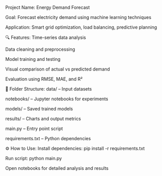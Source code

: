 Project Name: Energy Demand Forecast

Goal: Forecast electricity demand using machine learning techniques

Application: Smart grid optimization, load balancing, predictive planning

🔍 Features:
Time-series data analysis

Data cleaning and preprocessing

Model training and testing

Visual comparison of actual vs predicted demand

Evaluation using RMSE, MAE, and R²

📁 Folder Structure:
data/ – Input datasets

notebooks/ – Jupyter notebooks for experiments

models/ – Saved trained models

results/ – Charts and output metrics

main.py – Entry point script

requirements.txt – Python dependencies

⚙️ How to Use:
Install dependencies: pip install -r requirements.txt

Run script: python main.py

Open notebooks for detailed analysis and results
